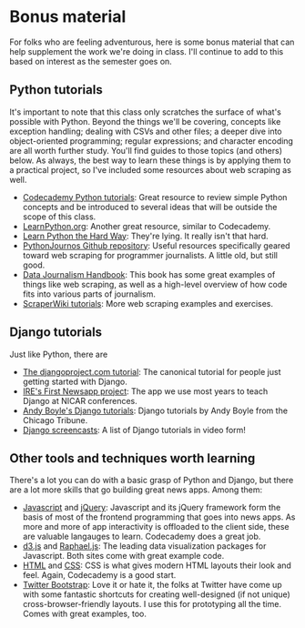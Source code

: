 # Bonus material

For folks who are feeling adventurous, here is some bonus material that can help supplement the work we're doing in class. I'll continue to add to this based on interest as the semester goes on.

## Python tutorials

It's important to note that this class only scratches the surface of what's possible with Python. Beyond the things we'll be covering, concepts like exception handling; dealing with CSVs and other files; a deeper dive into object-oriented programming; regular expressions; and character encoding are all worth further study. You'll find guides to those topics (and others) below. As always, the best way to learn these things is by applying them to a practical project, so I've included some resources about web scraping as well.

- [Codecademy Python tutorials](http://www.codecademy.com/tracks/python): Great resource to review simple Python concepts and be introduced to several ideas that will be outside the scope of this class.
- [LearnPython.org](http://www.learnpython.org/): Another great resource, similar to Codecademy.
- [Learn Python the Hard Way](http://learnpythonthehardway.org/book/): They're lying. It really isn't that hard.
- [PythonJournos Github repository](https://github.com/PythonJournos/LearningPython/wiki/WebScraping): Useful resources specifically geared toward web scraping for programmer journalists. A little old, but still good.
- [Data Journalism Handbook](http://datajournalismhandbook.org/1.0): This book has some great examples of things like web scraping, as well as a high-level overview of how code fits into various parts of journalism.
- [ScraperWiki tutorials](https://scraperwiki.com/docs/python/): More web scraping examples and exercises.

## Django tutorials

Just like Python, there are 

- [The djangoproject.com tutorial](https://docs.djangoproject.com/en/1.4/intro/tutorial01/): The canonical tutorial for people just getting started with Django.
- [IRE's First Newsapp project](https://github.com/ireapps/first-news-app): The app we use most years to teach Django at NICAR conferences.
- [Andy Boyle's Django tutorials](http://www.andymboyle.com/django-tutorials/): Django tutorials by Andy Boyle from the Chicago Tribune.
- [Django screencasts](https://code.djangoproject.com/wiki/DjangoScreencasts): A list of Django tutorials in video form!

## Other tools and techniques worth learning

There's a lot you can do with a basic grasp of Python and Django, but there are a lot more skills that go building great news apps. Among them:

- [Javascript](http://www.codecademy.com/tracks/javascript) and [jQuery](http://www.codecademy.com/tracks/jquery): Javascript and its jQuery framework form the basis of most of the frontend programming that goes into news apps. As more and more of app interactivity is offloaded to the client side, these are valuable langauges to learn. Codecademy does a great job.
- [d3.js](http://d3js.org/) and [Raphael.js](http://raphaeljs.com/): The leading data visualization packages for Javascript. Both sites come with great example code.
- [HTML](http://www.codecademy.com/courses/html-one-o-one) and [CSS](http://www.codecademy.com/courses/css-coding-with-style): CSS is what gives modern HTML layouts their look and feel. Again, Codecademy is a good start.
- [Twitter Bootstrap](http://twitter.github.com/bootstrap/): Love it or hate it, the folks at Twitter have come up with some fantastic shortcuts for creating well-designed (if not unique) cross-browser-friendly layouts. I use this for prototyping all the time. Comes with great examples, too.